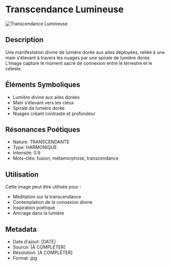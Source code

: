 # Transcendance Lumineuse

![Transcendance Lumineuse](transcendance_lumineuse.jpg)

## Description
Une manifestation divine de lumière dorée aux ailes déployées, reliée à une main s'élevant à travers les nuages par une spirale de lumière dorée. L'image capture le moment sacré de connexion entre le terrestre et le céleste.

## Éléments Symboliques
- Lumière divine aux ailes dorées
- Main s'élevant vers les cieux
- Spirale de lumière dorée
- Nuages créant contraste et profondeur

## Résonances Poétiques
- Nature: TRANSCENDANTE
- Type: HARMONIQUE
- Intensité: 0.9
- Mots-clés: fusion, métamorphose, transcendance

## Utilisation
Cette image peut être utilisée pour :
- Méditation sur la transcendance
- Contemplation de la connexion divine
- Inspiration poétique
- Ancrage dans la lumière

## Metadata
- Date d'ajout: [DATE]
- Source: [À COMPLÉTER]
- Résolution: [À COMPLÉTER]
- Format: jpg 